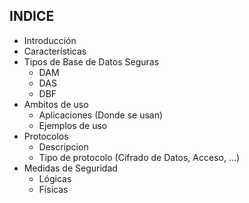 
## INDICE                                                             

 + Introducción                                                     
 + Características                                                  
 + Tipos de Base de Datos Seguras                                   
    + DAM                                                           
    + DAS                                                           
    + DBF                                                           
 + Ambitos de uso                                                   
    + Aplicaciones (Donde se usan)                                  
    + Ejemplos de uso                                               
 + Protocolos                                                       
    + Descripcion                                                   
    + Tipo de protocolo (Cifrado de Datos, Acceso, ...)             
 + Medidas de Seguridad                                             
    + Lógicas                                                       
    + Físicas                                                       
